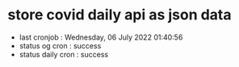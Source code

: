 # store covid daily api as json data

- last cronjob : Wednesday, 06 July 2022 01:40:56
- status og cron : success
- status daily cron : success
      
      